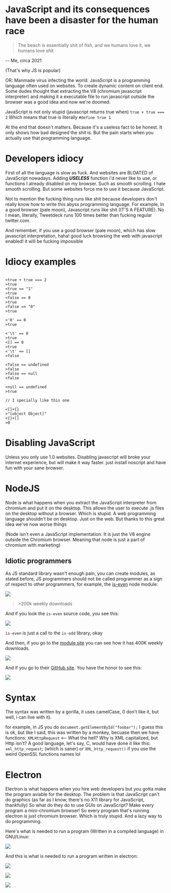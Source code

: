 # JavaScript and its consequences have been a disaster for the human race

>The beach is essentially shit of fish, and we humans love it, we
>humans love shit

-- Me, circa 2021

(That's why JS is popular)

OR: Manmade virus infecting the world.
JavaScript is a programming language often used on websites. To create
dynamic content on client end. Some dudes thought that extracting the
V8 (chromium javascript interpreter) and making it a executable file
to run javascript outside the browser was a good idea and now we're
doomed.

JavaScript is not only stupid (javascript returns true when) ```true +
true === 2``` Which means that true is literally ```#define true 1```

At the end that doesn't matters. Because it's a useless fact to be
honest. It only shows how bad designed the shit is. But the pain starts
when you actually use that programming language.

# Developers idiocy

First of all the language is slow as fuck. And websites are BLOATED of
JavaScript nowadays. Adding ***USELESS*** function i'd never like to
use, or functions I already disabled on my browser. Such as smooth
scrolling. I hate smooth scrolling. But some websites force me to use
it because JavaScript.

Not to mention the fucking thing runs like shit because developers
don't really know how to write this abyss programming language. For
example, In a good browser (pale moon), Javascript runs like shit
(IT'S A FEATURE). No I mean, literally, Tweetdeck runs 100 times
better than fucking regular twitter.com.

And remember, if you use a good browser (pale moon), which has slow
javascript interpretation, haha! good luck browsing the web with
javascript enabled! it will be fucking impossible

# Idiocy examples

~~~

<true + true === 2
>true
<true == "1"
>true
<false == 0
>true
<false == "0"
>true

<'0' == 0
>true

<'\t' == 0
>true
<[] == 0
>true
<'\t' == []
>false

<false == undefined
>false
>false == null
<false

<null == undefined
>true

// I specially like this one

<[]+{}
>"[object Object]"
<{}+[]
>0

~~~

# Disabling JavaScript

Unless you only use 1.0 websites. Disabling javascript will broke your
internet experience, but will make it way faster. just install
noscript and have fun with your sane browser.

# NodeJS

Node is what happens when you extract the JavaScript interpreter from
chromium and put it on the desktop. This allows the user to execute
.js files on the desktop without a browser. Which is stupid. A web
programming language shouldn't be on desktop. Just on the web. But
thanks to this great idea we've now worse things

(Node isn't even a JavaScript implementation. It is just the V8 engine
outside the Chromium browser. Meaning that node is just a part of
chromium with marketing)

## Idiotic programmers

As JS standard library wasn't enough pain, you can create modules, as
stated before, JS programmers should not be called programmer as a
sign of respect to other programmers, for example, the
[is-even](https://www.npmjs.com/package/is-even) node module:

![](../is-even.png)

>\>200k weekly downloads

And if you look the `is-even` source code, you see this:

![](../source-code.png)

`is-even` is just a call to the `is-odd` library, okay

And then, if you go to the [module
site](https://www.npmjs.com/package/is-odd) you can see how it has
400K weekly downloads.

![](../is-odd.png)

And if you go to their [GitHub
site](https://github.com/i-voted-for-trump/is-odd). You have the honor
to see this:

![](../dependences.png)


# Syntax

The syntax was written by a gorilla, it uses camelCase, (I don't
like it, but well, i can live with it).

for example, in JS you do `document.getElementById("foobar");` I guess
this is ok, but like I said, this was written by a monkey, becuase
then we have functions: `XMLHttpRequest` <-- What the hell?  Why is
XML capitalized, but Http isn't?  A good language, let's say, C, would
have done it like this: `xml_http_request`; (which is saner)
or `XML_http_request()` if you use the weird OpenSSL functions names lol


# Electron

Electron is what happens when you hire web developers but you gotta
make the program aviable for the desktop. The problem is that
JavaScript can't do graphics (as far as I know, there's no X11 library
for JavaScript, thankfully) So what do they do to use GUIs on
JavaScript? Make every program a mini-chromium browser! So every
program that's running electron is just chromium browser. Which is
truly stupid. And a lazy way to do programming.

Here's what is needed to run a program (Written in a compiled language) in GNU/Linux:

![](C.png)

And this is what is needed to run a program written in electron:

![](Electron.png)

![](/1592614085502.png)

![](/1610633628.png)
